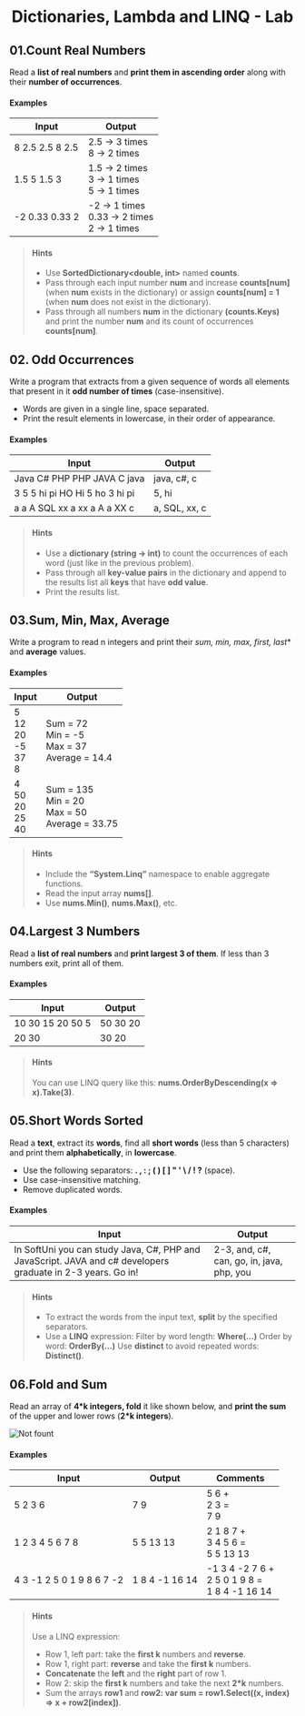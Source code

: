 # <p align="center"> Dictionaries, Lambda and LINQ - Lab <p>

## 01.Count Real Numbers
Read a **list of real numbers** and **print them in ascending order** along with their **number of occurrences**.

#### Examples

|**Input**|**Output**|
|---|---|
|8 2.5 2.5 8 2.5 |2.5 -> 3 times <br/> 8 -> 2 times|
|1.5 5 1.5 3|1.5 -> 2 times <br/> 3 -> 1 times <br/> 5 -> 1 times|
|-2 0.33 0.33 2|-2 -> 1 times <br/> 0.33 -> 2 times <br/> 2 -> 1 times|

> #### Hints
> - Use **SortedDictionary<double, int>** named **counts**.
> - Pass through each input number **num** and increase **counts[num]** (when **num** exists in the dictionary) or assign **counts[num] = 1** (when **num** does not exist in the dictionary).
> - Pass through all numbers **num** in the dictionary **(counts.Keys)** and print the number **num** and its count of occurrences **counts[num]**.

## 02. Odd Occurrences
Write a program that extracts from a given sequence of words all elements that present in it **odd number of times** (case-insensitive).
- Words are given in a single line, space separated.
- Print the result elements in lowercase, in their order of appearance.

#### Examples

|**Input**|**Output**|
|---|---|
|Java C# PHP PHP JAVA C java	|java, c#, c|
|3 5 5 hi pi HO Hi 5 ho 3 hi pi	|5, hi|
|a a A SQL xx a xx a A a XX c	|a, SQL, xx, c|

> #### Hints
> - Use a **dictionary (string -> int)** to count the occurrences of each word (just like in the previous problem).
> - Pass through all **key-value pairs** in the dictionary and append to the results list all **keys** that have **odd value**.
> - Print the results list.

## 03.Sum, Min, Max, Average
Write a program to read n integers and print their *sum, min, max, first, last** and **average** values.

#### Examples

|**Input**|**Output**|
|---|---|
|5 <br/> 12 <br/> 20 <br/> -5 <br/> 37 <br/> 8|Sum = 72 <br/> Min = -5 <br/> Max = 37 <br/> Average = 14.4|
|4 <br/> 50 <br/> 20 <br/> 25 <br/> 40|Sum = 135 <br/> Min = 20 <br/> Max = 50 <br/> Average = 33.75|

> #### Hints
> - Include the **“System.Linq”** namespace to enable aggregate functions.
> - Read the input array **nums[]**.
> - Use **nums.Min()**, **nums.Max()**, etc.

## 04.Largest 3 Numbers
Read a **list of real numbers** and **print largest 3 of them**. If less than 3 numbers exit, print all of them.

#### Examples

|**Input**|**Output**|
|---|---|
|10 30 15 20 50 5	|50 30 20|
|20 30	|30 20|

> #### Hints
> You can use LINQ query like this: **nums.OrderByDescending(x => x).Take(3)**.

## 05.Short Words Sorted
Read a **text**, extract its **words**, find all **short words** (less than 5 characters) and print them **alphabetically**, in **lowercase**.

- Use the following separators: **. , : ; ( ) [ ] " ' \ / ! ?** (space).
- Use case-insensitive matching.
- Remove duplicated words.

#### Examples

|**Input**|**Output**|
|---|---|
|In SoftUni you can study Java, C#, PHP and JavaScript. JAVA and c# developers graduate in 2-3 years. Go in!|2-3, and, c#, can, go, in, java, php, you|

> #### Hints
> - To extract the words from the input text, **split** by the specified separators.
> - Use a **LINQ** expression:
> Filter by word length: **Where(…)**
> Order by word: **OrderBy(…)**
> Use **distinct** to avoid repeated words: **Distinct()**.

## 06.Fold and Sum
Read an array of **4*k integers, fold** it like shown below, and **print the sum** of the upper and lower rows (**2*k integers**).

![Not fount](/Programmin%20Fundamentals/Homeworks%20and%20Labs/images/dicAndLINQ1.png)

#### Examples

|**Input**|**Output**|**Comments**|
|---|---|---|
|5 2 3 6	|7 9|	5  6  + <br/> 2  3  = <br/> 7  9|
|1 2 3 4 5 6 7 8	|5 5 13 13	|2  1  8  7  + <br/> 3  4  5  6  = <br/> 5  5 13 13|
|4 3 -1 2 5 0 1 9 8 6 7 -2	|1 8 4 -1 16 14	|-1  3  4 -2  7  6  + <br/> 2  5  0  1  9  8  = <br/> 1  8  4 -1 16 14|

> #### Hints
> Use a LINQ expression:
> - Row 1, left part: take the **first k** numbers and **reverse**.
> - Row 1, right part: **reverse** and take the **first k** numbers.
> - **Concatenate** the **left** and the **right** part of row 1.
> - Row 2: skip the **first k** numbers and take the next **2*k** numbers.
> - Sum the arrays **row1** and **row2: var sum = row1.Select((x, index) => x + row2[index])**.
